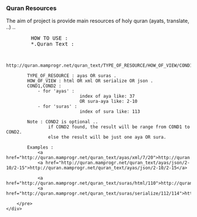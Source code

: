 <div class="more-info">
	<h3 class="compressed">Quran Resources</h3>
	<div class="more-content">
		<p>
			The aim of project is provide main resources of holy quran (ayats, translate, ..) ..
		</p>
		<pre>
		HOW TO USE :
		*.Quran Text :
			
			http://quran.mamprogr.net/quran_text/TYPE_OF_RESOURCE/HOW_OF_VIEW/COND1/COND2
			
			TYPE_OF_RESOURCE : ayas OR suras .
			HOW_OF_VIEW : html OR xml OR serialize OR json .
			COND1,COND2 :
				- for 'ayas' :
								index of aya like: 37
								OR sura-aya like: 2-10
				- for 'suras' :
								index of sura like: 113 
			
			Note : COND2 is optional ..
					if COND2 found, the result will be range from COND1 to COND2.
					else the result will be just one aya OR sura.
			
			Examples :
				<a href="http://quran.mamprogr.net/quran_text/ayas/xml/7/20">http://quran.mamprogr.net/quran_text/ayas/xml/7/20</a>
				<a href="http://quran.mamprogr.net/quran_text/ayas/json/2-10/2-15">http://quran.mamprogr.net/quran_text/ayas/json/2-10/2-15</a>

				<a href="http://quran.mamprogr.net/quran_text/suras/html/110">http://quran.mamprogr.net/quran_text/suras/html/110</a>
				<a href="http://quran.mamprogr.net/quran_text/suras/serialize/112/114">http://quran.mamprogr.net/quran_text/suras/serialize/112/114</a>
					
		</pre>
	</div>
</div>
